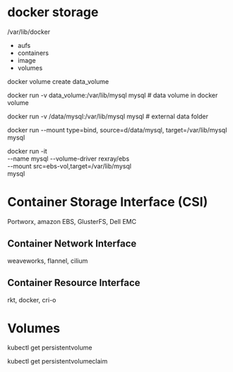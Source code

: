 # docker storage 
/var/lib/docker
- aufs
- containers
- image
- volumes


docker volume create data_volume

docker run -v data_volume:/var/lib/mysql mysql  # data volume in docker volume

docker run -v /data/mysql:/var/lib/mysql mysql  # external data folder

docker run --mount type=bind, source=d/data/mysql, target=/var/lib/mysql mysql


docker run -it \
  --name mysql
  --volume-driver rexray/ebs \
  --mount src=ebs-vol,target=/var/lib/mysql \
  mysql


# Container Storage Interface (CSI)
Portworx, amazon EBS, GlusterFS, Dell EMC

## Container Network Interface
 weaveworks, flannel, cilium

## Container Resource Interface
 rkt, docker, cri-o


# Volumes

kubectl get persistentvolume 

kubectl get persistentvolumeclaim
